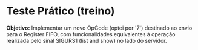 # Teste Prático (treino)

**Objetivo:**
Implementar um novo OpCode (optei por '7') destinado ao envio para o Register FIFO, com funcionalidades equivalentes à operação realizada pelo sinal SIGURS1 (list and show) no lado do servidor.

